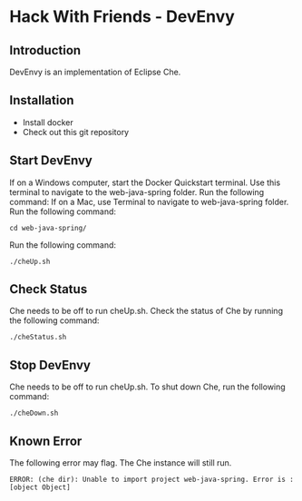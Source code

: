 Hack With Friends - DevEnvy
===========================

Introduction
------------

DevEnvy is an implementation of Eclipse Che.

Installation
------------

 * Install docker
 * Check out this git repository

Start DevEnvy
-------------
   
If on a Windows computer, start the Docker Quickstart terminal. Use this terminal to navigate to the web-java-spring folder. Run the following command:
If on a Mac, use Terminal to navigate to web-java-spring folder. Run the following command:
   
   ```
   cd web-java-spring/
   ```

Run the following command:

    ./cheUp.sh

Check Status
------------

Che needs to be off to run cheUp.sh. Check the status of Che by running the following command:

    ./cheStatus.sh

Stop DevEnvy
------------

Che needs to be off to run cheUp.sh. To shut down Che, run the following command:

    ./cheDown.sh

Known Error
------------
The following error may flag. The Che instance will still run.
   ```
   ERROR: (che dir): Unable to import project web-java-spring. Error is : [object Object]
   ```
